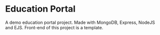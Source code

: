 # Education Portal

A demo education portal project. 
Made with MongoDB, Express, NodeJS and EJS.
Front-end of this project is a template.
